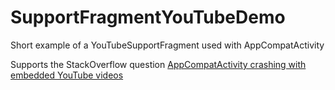 # SupportFragmentYouTubeDemo
Short example of a YouTubeSupportFragment used with AppCompatActivity

Supports the StackOverflow question [AppCompatActivity crashing with embedded YouTube videos](http://stackoverflow.com/questions/37098897/appcompatactivity-crashing-with-embedded-youtube-videos)

